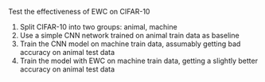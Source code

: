 Test the effectiveness of EWC on CIFAR-10

1. Split CIFAR-10 into two groups: animal, machine
2. Use a simple CNN network trained on animal train data as baseline
3. Train the CNN model on machine train data, assumably getting bad accuracy on animal test data
4. Train the model with EWC on machine train data, getting a slightly better accuracy on animal test data
